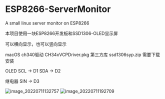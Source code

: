 # ESP8266-ServerMonitor
A small linux server monitor on ESP8266

本项目使用一块ESP8266开发板和SSD1306-OLED显示屏

可以横向显示，也可以竖向显示

macOS ch340驱动 CH34xVCPDriver.pkg
第三方库 ssd1306syp.zip 需要下载安装

OLED
SCL -> D1
SDA -> D2

继电器
SIN -> D3

![image_20220711132757](https://user-images.githubusercontent.com/58361983/178203704-753173c9-e4dd-4cc7-85fe-2e479d67a361.jpg)
![image_20220711192709](https://user-images.githubusercontent.com/58361983/178254977-14d40c7f-8f0c-4a72-949d-c3d4737c61ce.jpg)
